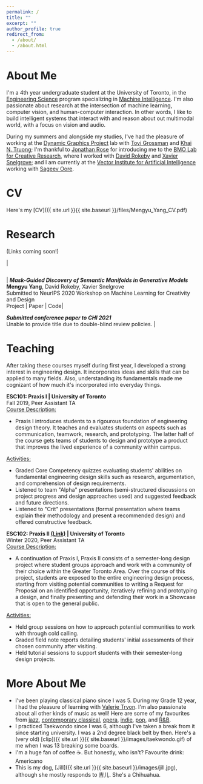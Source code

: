 ```yaml
---
permalink: /
title: ""
excerpt: ""
author_profile: true
redirect_from: 
  - /about/
  - /about.html
---
```


About Me
======
I'm a 4th year undergraduate student at the University of Toronto, in the [Engineering Science](https://engsci.utoronto.ca/explore_our_program/about_engsci/) program specializing in [Machine Intelligence](https://engsci.utoronto.ca/explore_our_program/majors/machine-intelligence/). I'm also passionate about research at the intersection of machine learning, computer vision, and human-computer interaction. In other words, I like to build intelligent systems that interact with and reason about out multimodal world, with a focus on vision and audio. 

During my summers and alongside my studies, I've had the pleasure of working at the [Dynamic Graphics Project](https://www.dgp.toronto.edu/) lab with [Tovi Grossman](https://www.tovigrossman.com/) and [Khai N. Truong](http://www.cs.toronto.edu/~khai/); I'm thankful to [Jonathan Rose](https://www.eecg.utoronto.ca/~jayar/) for introducing me to the [BMO Lab for Creative Research](https://bmolab.artsci.utoronto.ca/), where I worked with [David Rokeby](https://www.cdtps.utoronto.ca/people/directories/all-faculty/david-rokeby) and [Xavier Snelgrove](https://wxs.ca/); and I am currently at the [Vector Institute for Artificial Intelligence](https://vectorinstitute.ai/) working with [Sageev Oore](https://www.cs.smu.ca/~sageev/).  

CV 
======
Here's my [CV]({{ site.url }}{{ site.baseurl }}/files/Mengyu_Yang_CV.pdf)

Research 
======
(Links coming soon!)

| <figure style="width: 230px"> <img src="{{ site.url }}{{ site.baseurl }}/images/valley.gif" alt=""> </figure> | ***Mask-Guided Discovery of Semantic Manifolds in Generative Models***<br/>**Mengyu Yang**, David Rokeby, Xavier Snelgrove<br/>Submitted to NeurIPS 2020 Workshop on Machine Learning for Creativity and Design<br/>Project \| Paper \| Code|  

<!--| <figure style="width: 230px"> <img src="{{ site.url }}{{ site.baseurl }}/images/guitar.png" alt=""> </figure> | ***Soloist: Generating Mixed-Initiative Tutorials from Existing Music Instructional Videos Through Audio Processing***<br/>Bryan Wang, **Mengyu Yang**, Tovi Grosssmann<br/>Submitted to CHI 2021<br/>Project \| Paper \| Code|-->

***Submitted conference paper to CHI 2021***<br/>Unable to provide title due to double-blind review policies. | 

Teaching 
======
After taking these courses myself during first year, I developed a strong interest in engineering design. It incorporates ideas and skills that can be applied to many fields. Also, understanding its fundamentals made me cognizant of how much it's incorporated into everyday things.  

**ESC101: Praxis I | University of Toronto**   
Fall 2019, Peer Assistant TA  
<ins>Course Description:</ins>   
- Praxis I introduces students to a rigourous foundation of engineering design theory. It teaches and evaluates students on aspects such as communication, teamwork, research, and prototyping. The latter half of the course gets teams of students to design and prototype a product that improves the lived experience of a community within campus.  
<a/>

<ins>Activities:</ins>   
* Graded Core Competency quizzes evaluating students' abilities on fundamental engineering design skills such as research, argumentation, and comprehension of design requirements. 
* Listened to team "Alpha" presentations (semi-structured discussions on project progress and design approaches used) and suggested feedback and future directions.
* Listened to "Crit" presentations (formal presentation where teams explain their methodology and present a recommended design) and offered constructive feedback.


**ESC102: Praxis II [(Link)](https://engsci.utoronto.ca/explore_our_program/esc102showcase/) | University of Toronto**     
Winter 2020, Peer Assistant TA   
<ins>Course Description:</ins>  
* A continuation of Praxis I, Praxis II consists of a semester-long design project where student groups approach and work with a community of their choice within the Greater Toronto Area. Over the course of this project, students are exposed to the entire engineering design process, starting from visiting potential communities to writing a Request for Proposal on an identified opportunity, iteratively refining and prototyping a design, and finally presenting and defending their work in a Showcase that is open to the general public. 
<a/>

<ins>Activities:</ins>     
* Held group sessions on how to approach potential communities to work with through cold calling. 
* Graded field note reports detailing students' initial assessments of their chosen community after visiting.  
* Held tutorial sessions to support students with their semester-long design projects.  

More About Me 
======
* I've been playing classical piano since I was 5. During my Grade 12 year, I had the pleasure of learning with [Valerie Tryon](https://en.wikipedia.org/wiki/Valerie_Tryon). I'm also passionate about all other kinds of music as well! Here are some of my favourites from [jazz](https://www.youtube.com/watch?v=XaAiNL-YJIs), [contemporary classical](https://www.youtube.com/watch?v=lzI3QFz01Ds), [opera](https://www.youtube.com/watch?v=YjMwDbFng_g), [indie](https://www.youtube.com/watch?v=8MNEEGgFsKw), [pop](https://www.youtube.com/watch?v=8BvRgwUisSg), and [R&B](https://www.youtube.com/watch?v=H_hT61-E5kg).  
* I practiced Taekwondo since I was 6, although I've taken a break from it since starting university. I was a 2nd degree black belt by then. Here's a (very old) [clip]({{ site.url }}{{ site.baseurl }}/images/taekwondo.gif) of me when I was 13 breaking some boards. 
* I'm a huge fan of coffee ☕. But honestly, who isn't? Favourite drink: Americano 
* This is my dog, [Jill]({{ site.url }}{{ site.baseurl }}/images/jill.jpg), although she mostly responds to 吉儿. She's a Chihuahua.  
